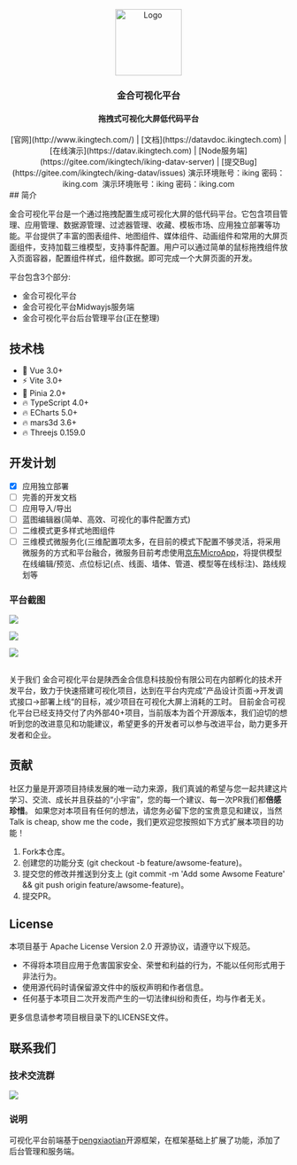 <div align="center">
  <a href="https://datav.ikingtech.com/">
    <img src="https://datav.ikingtech.com/logo.png" alt="Logo" width="120" height="120">
  </a>
  <h3>金合可视化平台</h3>
  <h4>拖拽式可视化大屏低代码平台</h4>
    [官网](http://www.ikingtech.com/)
    |
    [文档](https://datavdoc.ikingtech.com)
    |
    [在线演示](https://datav.ikingtech.com)
    |
    [Node服务端](https://gitee.com/ikingtech/iking-datav-server)
    |
    [提交Bug](https://gitee.com/ikingtech/iking-datav/issues)
    演示环境账号：iking 密码：iking.com  演示环境账号：iking 密码：iking.com
</div>
## 简介

金合可视化平台是一个通过拖拽配置生成可视化大屏的低代码平台。它包含项目管理、应用管理、数据源管理、过滤器管理、收藏、模板市场、应用独立部署等功能。平台提供了丰富的图表组件、地图组件、媒体组件、动画组件和常用的大屏页面组件，支持加载三维模型，支持事件配置。用户可以通过简单的鼠标拖拽组件放入页面容器，配置组件样式，组件数据。即可完成一个大屏页面的开发。

平台包含3个部分:

- 金合可视化平台
- 金合可视化平台Midwayjs服务端
- 金合可视化平台后台管理平台(正在整理)

## 技术栈

* 💪 Vue 3.0+
* ⚡ Vite 3.0+
* 🍍 Pinia 2.0+
* 🔥 TypeScript 4.0+
* 🔥 ECharts 5.0+
* 🔥 mars3d 3.6+
* 🔥 Threejs 0.159.0

## 开发计划
- [x] 应用独立部署
- [ ] 完善的开发文档
- [ ] 应用导入/导出
- [ ] 蓝图编辑器(简单、高效、可视化的事件配置方式)
- [ ] 二维模式更多样式地图组件
- [ ] 三维模式微服务化(三维配置项太多，在目前的模式下配置不够灵活，将采用微服务的方式和平台融合，微服务目前考虑使用[京东MicroApp]([https://micro-zoe.github.io/micro-app/](https://micro-zoe.github.io/micro-app/))，将提供模型在线编辑/预览、点位标记(点、线面、墙体、管道、模型等在线标注)、路线规划等
### 平台截图
![](https://datav.ikingtech.com/图片1.png#id=hKx7Z&originHeight=908&originWidth=1911&originalType=binary&ratio=1&rotation=0&showTitle=false&status=done&style=none&title=)

![](https://datav.ikingtech.com/图片2.png#id=Z4Guc&originHeight=907&originWidth=1916&originalType=binary&ratio=1&rotation=0&showTitle=false&status=done&style=none&title=)

![](https://datav.ikingtech.com/图片3.png#id=jzj2K&originHeight=926&originWidth=1917&originalType=binary&ratio=1&rotation=0&showTitle=false&status=done&style=none&title=)

## 
关于我们
金合可视化平台是陕西金合信息科技股份有限公司在内部孵化的技术开发平台，致力于快速搭建可视化项目，达到在平台内完成”产品设计页面->开发调式接口->部署上线“的目标，减少项目在可视化大屏上消耗的工时。
目前金合可视化平台已经支持交付了内外部40+项目，当前版本为首个开源版本，我们迫切的想听到您的改进意见和功能建议，希望更多的开发者可以参与改进平台，助力更多开发者和企业。
## 贡献
社区力量是开源项目持续发展的唯一动力来源，我们真诚的希望与您一起共建这片学习、交流、成长并且获益的“小宇宙”，您的每一个建议、每一次PR我们都**倍感珍惜**。
如果您对本项目有任何的想法，请您务必留下您的宝贵意见和建议，当然 Talk is cheap, show me the code，我们更欢迎您按照如下方式扩展本项目的功能！

1. Fork本仓库。
2. 创建您的功能分支 (git checkout -b feature/awsome-feature)。
3. 提交您的修改并推送到分支上 (git commit -m 'Add some Awsome Feature' && git push origin feature/awsome-feature)。
4. 提交PR。
## License
本项目基于 Apache License Version 2.0 开源协议，请遵守以下规范。

- 不得将本项目应用于危害国家安全、荣誉和利益的行为，不能以任何形式用于非法行为。
- 使用源代码时请保留源文件中的版权声明和作者信息。
- 任何基于本项目二次开发而产生的一切法律纠纷和责任，均与作者无关。

更多信息请参考项目根目录下的LICENSE文件。
## 联系我们
### 技术交流群
![](https://datav.ikingtech.com/qywx.jpg#height=194&id=dllFA&originHeight=225&originWidth=232&originalType=binary&ratio=1&rotation=0&showTitle=false&status=done&style=none&title=&width=200)
### 说明
可视化平台前端基于[pengxiaotian](https://gitee.com/pengxiaotian/datav-vue)开源框架，在框架基础上扩展了功能，添加了后台管理和服务端。
